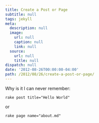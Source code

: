 ```yaml
---
title: Create a Post or Page
subtitle: null
tags: jekyll
meta:
  description: null
  image:
    url: null
    caption: null
    link: null
  source:
    url: null
    title: null
dispatch: null
date: '2012-08-26T00:00:00-04:00'
path: /2012/08/26/create-a-post-or-page/
---
```

Why is it I can never remember:

``` shell
rake post title="Hello World"
```

or

``` shell
rake page name="about.md"
```

